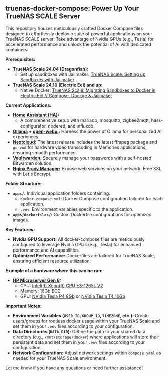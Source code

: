 ## truenas-docker-compose: Power Up Your TrueNAS SCALE Server

This repository houses meticulously crafted Docker Compose files designed to effortlessly deploy a suite of powerful applications on your TrueNAS SCALE server. Take advantage of Nvidia GPUs (e.g., Tesla) for accelerated performance and unlock the potential of AI with dedicated containers. 

**Prerequisites:**

* **TrueNAS Scale 24.04 (Dragonfish):**
   * Set up sandboxes with Jailmaker: [TrueNAS Scale: Setting up Sandboxes with Jailmaker](https://youtu.be/S0nTRvAHAP8)
* **TrueNAS Scale 24.10 (Electric Eel) and up:**
    * Native Docker: [TrueNAS Scale: Migrating Sandboxes to Docker in Electric Eel // Compose, Dockge & Jailmaker](https://youtu.be/R0Vdj1culo0)


**Current Applications:**

* **[Home Assistant (HA)](https://github.com/home-assistant):**
    * A comprehensive setup with mariadb, mosquitto, zigbee2mqtt, hass-configurator, nodered, and influxdb.
* **[Ollama](https://github.com/ollama/ollama) + [open-webui](https://github.com/open-webui/open-webui):**  Harness the power of Ollama for personalized AI experiences.
* **[Nextcloud](https://github.com/nextcloud):** The latest release includes the latest ffmpeg package and `go-vod` for hardware video transcoding in Memories applications, ensuring smooth performance.
* **[Vaultwarden](https://github.com/dani-garcia/vaultwarden):** Securely manage your passwords with a self-hosted Bitwarden solution.
* **[Nginx Proxy Manager](https://github.com/NginxProxyManager/nginx-proxy-manager):** Expose web services on your network. Free SSL with Let's Encrypt.

**Folder Structure:**

* **`apps/`:** Individual application folders containing:
    * `docker-compose.yml`:  Docker Compose configuration tailored for each application.
    * `.env`: Environment variables specific to the application.
* **`apps/dockerfiles/`:** Custom Dockerfile configurations for optimized images.

**Key Features:**

* **Nvidia GPU Support:** All docker-compose files are meticulously configured to leverage Nvidia GPUs (e.g., Tesla) for enhanced performance and AI capabilities. 
* **Optimized Performance:**  Dockerfiles are tailored for TrueNAS Scale, ensuring efficient resource utilization. 

**Example of a hardware where this can be run:**

* **[HP Microserver Gen 8](https://h20427.www2.hpe.com/pdf/HP_ProLiant_MicroServer_Gen8_quicspec.pdf):**
    * CPU: [Intel(R) Xeon(R) CPU E3-1265L V2](https://ark.intel.com/content/www/us/en/ark/products/65728/intel-xeon-processor-e3-1265l-v2-8m-cache-2-50-ghz.html)
    * Memory: 16Gb ECC
    * GPU: [NVidia Tesla P4 8Gb](https://www.techpowerup.com/gpu-specs/tesla-p4.c2879) or [NVidia Tesla T4 16Gb](https://www.techpowerup.com/gpu-specs/tesla-t4.c3316)

**Important Notes:**

* **Environment Variables (`USER_ID`, `GROUP_ID`, `TIMEZONE`, etc.):** Create users/groups for rootless docker usage within your TrueNAS Scale and set them in your `.env` files according to your configuration.
* **Data Directories (`DATA_DIR`):** Define the path to your shared data directory (e.g., `/mnt/storage/docker`) where applications will store their persistent data  and set them in your `.env` files according to your configuration.
* **Network Configuration:** Adjust network settings within `compose.yaml` as needed for your TrueNAS Scale environment.

Let me know if you have any questions or need further assistance!
